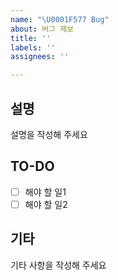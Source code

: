 ```yaml
---
name: "\U0001F577 Bug"
about: 버그 제보
title: ''
labels: ''
assignees: ''

---
```


##  설명
설명을 작성해 주세요

## TO-DO
- [ ] 해야 할 일1
- [ ] 해야 할 일2

## 기타
기타 사항을 작성해 주세요
